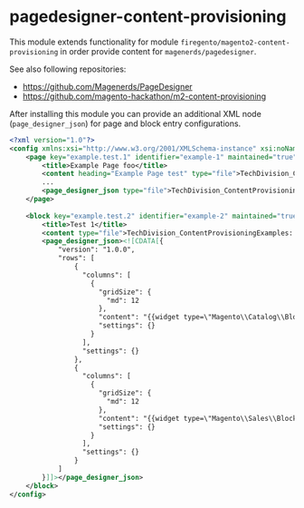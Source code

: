 # pagedesigner-content-provisioning

This module extends functionality for module `firegento/magento2-content-provisioning` in order 
provide content for `magenerds/pagedesigner`.

See also following repositories:

* https://github.com/Magenerds/PageDesigner
* https://github.com/magento-hackathon/m2-content-provisioning

After installing this module you can provide an additional XML node (`page_designer_json`) for page and block 
entry configurations.

```xml
<?xml version="1.0"?>
<config xmlns:xsi="http://www.w3.org/2001/XMLSchema-instance" xsi:noNamespaceSchemaLocation="urn:magento:module:Firegento/ContentProvisioning/etc/content_provisioning.xsd">
    <page key="example.test.1" identifier="example-1" maintained="true" active="true">
        <title>Example Page foo</title>
        <content heading="Example Page test" type="file">TechDivision_ContentProvisioningExamples::Content/example-1.html</content>
        ...
        <page_designer_json type="file">TechDivision_ContentProvisioningExamples::Content/example-1.json</page_designer_json>
    </page>
    
    <block key="example.test.2" identifier="example-2" maintained="true" active="true">
        <title>Test 1</title>
        <content type="file">TechDivision_ContentProvisioningExamples::Content/example-1.html</content>
        <page_designer_json><![CDATA[{
            "version": "1.0.0", 
            "rows": [
                {
                  "columns": [
                    {
                      "gridSize": {
                        "md": 12
                      },
                      "content": "{{widget type=\"Magento\\Catalog\\Block\\Widget\\RecentlyCompared\" uiComponent=\"widget_recently_compared\" page_size=\"5\" show_attributes=\"name,image,price\" show_buttons=\"add_to_cart\" template=\"product/widget/compared/grid.phtml\" type_name=\"Recently Compared Products\"}}",
                      "settings": {}
                    }
                  ],
                  "settings": {}
                },
                {
                  "columns": [
                    {
                      "gridSize": {
                        "md": 12
                      },
                      "content": "{{widget type=\"Magento\\Sales\\Block\\Widget\\Guest\\Form\" template=\"widget/guest/form.phtml\" type_name=\"Orders and Returns\"}}",
                      "settings": {}
                    }
                  ],
                  "settings": {}
                }
            ]
        }]]></page_designer_json>
    </block>
</config>
```
